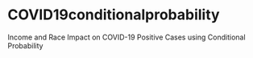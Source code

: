 # COVID19conditionalprobability
Income and Race Impact on COVID-19 Positive Cases using Conditional Probability
